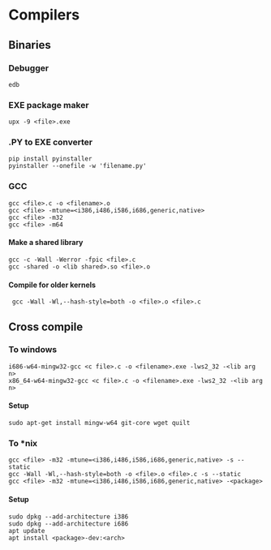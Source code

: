# Compilers

## Binaries

### Debugger

```
edb
```

### EXE package maker

```
upx -9 <file>.exe
```

### .PY to EXE converter

```
pip install pyinstaller
pyinstaller --onefile -w 'filename.py'
```

### GCC

```
gcc <file>.c -o <filename>.o
gcc <file> -mtune=<i386,i486,i586,i686,generic,native>
gcc <file> -m32
gcc <file> -m64
```

#### Make a shared library

```
gcc -c -Wall -Werror -fpic <file>.c
gcc -shared -o <lib shared>.so <file>.o
```

#### Compile for older kernels

```
 gcc -Wall -Wl,--hash-style=both -o <file>.o <file>.c
```

## Cross compile

### To windows

```
i686-w64-mingw32-gcc <c file>.c -o <filename>.exe -lws2_32 -<lib arg n> 
x86_64-w64-mingw32-gcc <c file>.c -o <filename>.exe -lws2_32 -<lib arg n> 
```

#### Setup

```
sudo apt-get install mingw-w64 git-core wget quilt
```

### To \*nix

```
gcc <file> -m32 -mtune=<i386,i486,i586,i686,generic,native> -s --static
gcc -Wall -Wl,--hash-style=both -o <file>.o <file>.c -s --static
gcc <file> -m32 -mtune=<i386,i486,i586,i686,generic,native> -<package>
```

#### Setup

```
sudo dpkg --add-architecture i386
sudo dpkg --add-architecture i686
apt update
apt install <package>-dev:<arch>
```
